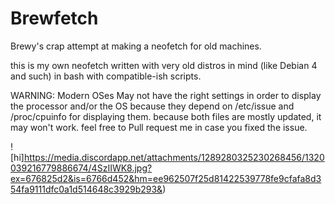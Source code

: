 # Brewfetch
Brewy's crap attempt at making a neofetch for old machines.

this is my own neofetch written with very old distros in mind (like Debian 4 and such) in bash with compatible-ish scripts. 

WARNING: Modern OSes May not have the right settings in order to display the processor and/or the OS because they depend on /etc/issue and /proc/cpuinfo for displaying them. because both files are mostly updated, it may won't work. feel free to Pull request me in case you fixed the issue.

![hi]https://media.discordapp.net/attachments/1289280325230268456/1320039216779886674/4SzIIWK8.jpg?ex=676825d2&is=6766d452&hm=ee962507f25d81422539778fe9cfafa8d354fa9111dfc0a1d514648c3929b293&)
